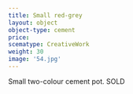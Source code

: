 ```yaml
---
title: Small red-grey
layout: object
object-type: cement
price:
scematype: CreativeWork
weight: 30
image: '54.jpg'
---
```


Small two-colour cement pot.
SOLD
